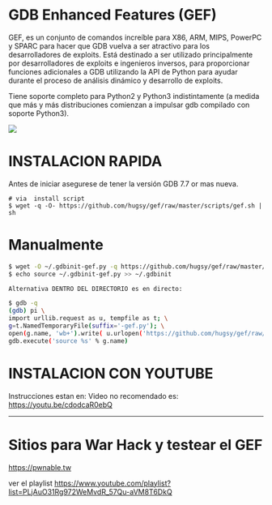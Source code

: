 #  GDB Enhanced Features (GEF) 

GEF, es un conjunto de comandos increíble para X86, ARM, MIPS, PowerPC y SPARC para hacer que GDB vuelva a ser atractivo para los desarrolladores de exploits. Está destinado a ser utilizado principalmente por desarrolladores de exploits e ingenieros inversos, para proporcionar funciones adicionales a GDB utilizando la API de Python para ayudar durante el proceso de análisis dinámico y desarrollo de exploits.

Tiene soporte completo para Python2 y Python3 indistintamente (a medida que más y más distribuciones comienzan a impulsar gdb compilado con soporte Python3).


![](https://i.imgur.com/E3EuQPs.png)

# INSTALACION RAPIDA

Antes de iniciar asegurese de tener la versión GDB 7.7 or mas nueva.
```
# via  install script
$ wget -q -O- https://github.com/hugsy/gef/raw/master/scripts/gef.sh | sh
```


# Manualmente
```bash
$ wget -O ~/.gdbinit-gef.py -q https://github.com/hugsy/gef/raw/master/gef.py
$ echo source ~/.gdbinit-gef.py >> ~/.gdbinit

Alternativa DENTRO DEL DIRECTORIO es en directo:

$ gdb -q
(gdb) pi \
import urllib.request as u, tempfile as t; \
g=t.NamedTemporaryFile(suffix='-gef.py'); \
open(g.name, 'wb+').write( u.urlopen('https://github.com/hugsy/gef/raw/master/gef.py').read() ); \
gdb.execute('source %s' % g.name)

```
# INSTALACION CON YOUTUBE
Instrucciones estan en: 
Video no recomendado es: https://youtu.be/cdodcaR0ebQ

-----

# Sitios para War Hack y testear el GEF
https://pwnable.tw

ver el playlist https://www.youtube.com/playlist?list=PLjAuO31Rg972WeMvdR_57Qu-aVM8T6DkQ
